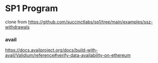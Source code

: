 # SP1 Program
clone from https://github.com/succinctlabs/sp1/tree/main/examples/ssz-withdrawals

### avail
https://docs.availproject.org/docs/build-with-avail/Validium/reference#verify-data-availability-on-ethereum

